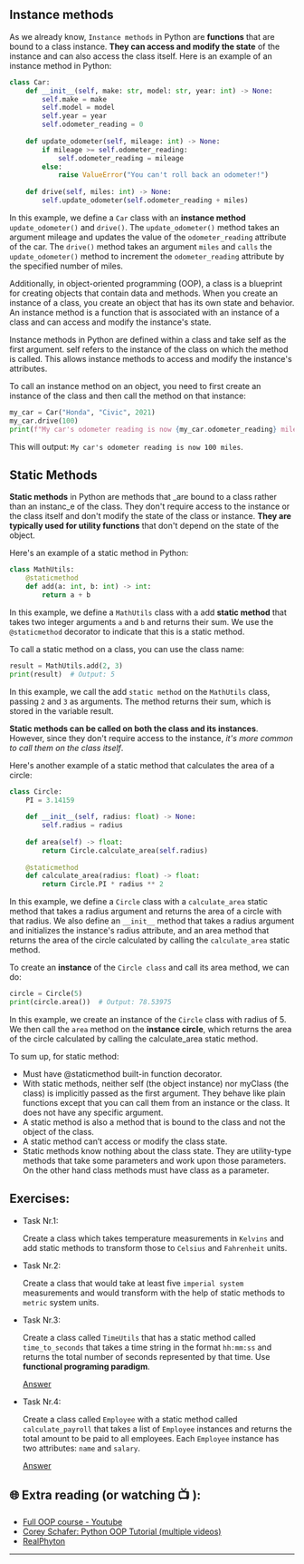 ## Instance methods
As we already know, `Instance methods` in Python are **functions** that are bound to a class instance. **They can access and modify the state** of the instance and can also access the class itself. Here is an example of an instance method in Python:

```python
class Car:
    def __init__(self, make: str, model: str, year: int) -> None:
        self.make = make
        self.model = model
        self.year = year
        self.odometer_reading = 0
    
    def update_odometer(self, mileage: int) -> None:
        if mileage >= self.odometer_reading:
            self.odometer_reading = mileage
        else:
            raise ValueError("You can't roll back an odometer!")
    
    def drive(self, miles: int) -> None:
        self.update_odometer(self.odometer_reading + miles)

```

In this example, we define a `Car` class with an **instance method** `update_odometer()` and `drive()`.  The `update_odometer()` method takes an argument mileage and updates the value of the `odometer_reading` attribute of the car. The `drive()` method takes an argument `miles` and `calls` the `update_odometer()` method to increment the `odometer_reading` attribute by the specified number of miles.

Additionally, in object-oriented programming (OOP), a class is a blueprint for creating objects that contain data and methods. When you create an instance of a class, you create an object that has its own state and behavior. An instance method is a function that is associated with an instance of a class and can access and modify the instance's state.

Instance methods in Python are defined within a class and take self as the first argument. self refers to the instance of the class on which the method is called. This allows instance methods to access and modify the instance's attributes.

To call an instance method on an object, you need to first create an instance of the class and then call the method on that instance:

```python
my_car = Car("Honda", "Civic", 2021)
my_car.drive(100)
print(f"My car's odometer reading is now {my_car.odometer_reading} miles.")

```

This will output: `My car's odometer reading is now 100 miles`.

## Static Methods 
**Static methods** in Python are methods that _are bound to a class rather than an instanc_e of the class. They don't require access to the instance or the class itself and don't modify the state of the class or instance. **They are typically used for utility functions** that don't depend on the state of the object.

Here's an example of a static method in Python:

```python
class MathUtils:
    @staticmethod
    def add(a: int, b: int) -> int:
        return a + b

```
In this example, we define a `MathUtils` class with a add **static method** that takes two integer arguments `a` and `b` and returns their sum. We use the `@staticmethod` decorator to indicate that this is a static method.

To call a static method on a class, you can use the class name:

```python
result = MathUtils.add(2, 3)
print(result)  # Output: 5
```

In this example, we call the add `static method` on the `MathUtils` class, passing `2` and `3` as arguments. The method returns their sum, which is stored in the variable result.

**Static methods can be called on both the class and its instances**. However, since they don't require access to the instance, _it's more common to call them on the class itself_.

Here's another example of a static method that calculates the area of a circle:

```python
class Circle:
    PI = 3.14159
    
    def __init__(self, radius: float) -> None:
        self.radius = radius
    
    def area(self) -> float:
        return Circle.calculate_area(self.radius)
    
    @staticmethod
    def calculate_area(radius: float) -> float:
        return Circle.PI * radius ** 2

```
In this example, we define a `Circle` class with a `calculate_area` static method that takes a radius argument and returns the area of a circle with that radius. We also define an `__init__` method that takes a radius argument and initializes the instance's radius attribute, and an area method that returns the area of the circle calculated by calling the `calculate_area` static method.

To create an **instance** of the `Circle class` and call its area method, we can do:

```python
circle = Circle(5)
print(circle.area())  # Output: 78.53975
```

In this example, we create an instance of the `Circle` class with radius of 5. We then call the `area` method on the **instance circle**, which returns the area of the circle calculated by calling the calculate_area static method.

To sum up, for static method: 
 - Must have @staticmethod built-in function decorator.
 - With static methods, neither self (the object instance) nor myClass (the class) is implicitly passed as the first argument. They behave like plain
   functions except that you can call them from an instance or the class. It does not have any specific argument.
 - A static method is also a method that is bound to the class and not the object of the class.
 - A static method can’t access or modify the class state.
 - Static methods know nothing about the class state. They are utility-type methods that take some parameters and work upon those parameters. On the 
   other hand class methods must have class as a parameter.


## Exercises: 

* Task Nr.1:  

  Create a class which takes temperature measurements in `Kelvins` and add static methods to transform those to `Celsius` and `Fahrenheit` units.

* Task Nr.2:
 
  Create a class that would take at least five `imperial system` measurements and would transform with the help of static methods to `metric` system 
  units.

* Task Nr.3:

  Create a class called `TimeUtils` that has a static method called `time_to_seconds` that takes a time string in the format `hh:mm:ss` and returns the 
  total number of seconds represented by that time. Use **functional programing paradigm**.

  [Answer](https://github.com/CodeAcademy-Online/python-new-material-level2/wiki/Z:-Exercise-answers.#task-nr-3-2) 

* Task Nr.4: 

  Create a class called `Employee` with a static method called `calculate_payroll` that takes a list of `Employee` instances and returns the total amount 
  to be paid to all employees. Each `Employee` instance has two attributes: `name` and `salary`.

  [Answer](https://github.com/CodeAcademy-Online/python-new-material-level2/wiki/Z:-Exercise-answers.#task-nr-4-1) 


## 🌐  Extra reading (or watching 📺 ):

* [Full OOP course - Youtube](https://www.youtube.com/watch?v=Ej_02ICOIgs)
* [Corey Schafer: Python OOP Tutorial (multiple videos)](https://www.youtube.com/watch?v=ZDa-Z5JzLYM)
* [RealPhyton](https://realpython.com/instance-class-and-static-methods-demystified/)
***